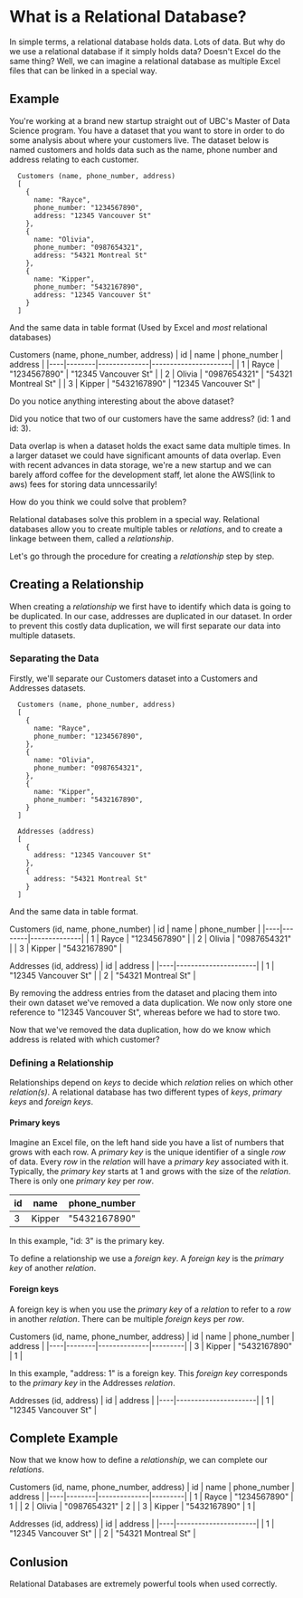# What is a Relational Database?
  In simple terms, a relational database holds data. Lots of data. But why do we use a relational database if it simply holds data? Doesn't Excel do the same thing? Well, we can imagine a relational database as multiple Excel files that can be linked in a special way.

## Example
  You're working at a brand new startup straight out of UBC's Master of Data Science program. You have a dataset that you want to store in order to do some analysis about where your customers live. The dataset below is named customers and holds data such as the name, phone number and address relating to each customer.

```
  Customers (name, phone_number, address)
  [         
    {
      name: "Rayce",
      phone_number: "1234567890",
      address: "12345 Vancouver St"
    },
    {
      name: "Olivia",
      phone_number: "0987654321",
      address: "54321 Montreal St"
    },
    {
      name: "Kipper",
      phone_number: "5432167890",
      address: "12345 Vancouver St"
    }
  ]
```
  And the same data in table format (Used by Excel and *most* relational databases)

  Customers (name, phone_number, address)
  | id | name   | phone_number | address              |
  |----|--------|--------------|----------------------|
  | 1  | Rayce  | "1234567890" | "12345 Vancouver St" |
  | 2  | Olivia | "0987654321" | "54321 Montreal St"  |
  | 3  | Kipper | "5432167890" | "12345 Vancouver St" |

  Do you notice anything interesting about the above dataset?

  Did you notice that two of our customers have the same address? (id: 1 and id: 3).

  Data overlap is when a dataset holds the exact same data multiple times. In a larger dataset we could have significant amounts of data overlap. Even with recent advances in data storage, we're a new startup and we can barely afford coffee for the development staff, let alone the AWS(link to aws) fees for storing data unncessarily!

  How do you think we could solve that problem?

  Relational databases solve this problem in a special way. Relational databases allow you to create multiple tables or *relations*, and to create a linkage between them, called a *relationship*.

  Let's go through the procedure for creating a *relationship* step by step.

## Creating a Relationship
  When creating a *relationship* we first have to identify which data is going to be duplicated. In our case, addresses are duplicated in our dataset. In order to prevent this costly data duplication, we will first separate our data into multiple datasets.

### Separating the Data
  Firstly, we'll separate our Customers dataset into a Customers and Addresses datasets.
```
  Customers (name, phone_number, address)
  [         
    {
      name: "Rayce",
      phone_number: "1234567890",
    },
    {
      name: "Olivia",
      phone_number: "0987654321",
    },
    {
      name: "Kipper",
      phone_number: "5432167890",
    }
  ]
```
```
  Addresses (address)
  [
    {
      address: "12345 Vancouver St"
    },
    {
      address: "54321 Montreal St"
    }
  ]
```
  And the same data in table format.

  Customers (id, name, phone_number)
  | id | name   | phone_number |
  |----|--------|--------------|
  | 1  | Rayce  | "1234567890" |
  | 2  | Olivia | "0987654321" |
  | 3  | Kipper | "5432167890" |

  Addresses (id, address)
  | id | address              |
  |----|----------------------|
  | 1  | "12345 Vancouver St" |
  | 2  | "54321 Montreal St"  |

  By removing the address entries from the dataset and placing them into their own dataset we've removed a data duplication. We now only store one reference to "12345 Vancouver St", whereas before we had to store two.

  Now that we've removed the data duplication, how do we know which address is related with which customer?

### Defining a Relationship
  Relationships depend on *keys* to decide which *relation* relies on which other *relation(s)*. A relational database has two different types of *keys*, *primary keys* and *foreign keys*.

#### Primary keys
  Imagine an Excel file, on the left hand side you have a list of numbers that grows with each row. A *primary key* is the unique identifier of a single *row* of data. Every *row* in the *relation* will have a *primary key* associated with it. Typically, the *primary key* starts at 1 and grows with the size of the *relation*. There is only one *primary key* per *row*.

  | id | name   | phone_number |
  |----|--------|--------------|
  | 3  | Kipper | "5432167890" |

  In this example, "id: 3" is the primary key.

To define a relationship we use a *foreign key*. A *foreign key* is the *primary key* of another *relation*.

#### Foreign keys
  A foreign key is when you use the *primary key* of a *relation* to refer to a *row* in another *relation*. There can be multiple *foreign keys* per *row*.

  Customers (id, name, phone_number, address)
  | id | name   | phone_number | address |
  |----|--------|--------------|---------|
  | 3  | Kipper | "5432167890" | 1       |

  In this example, "address: 1" is a foreign key. This *foreign key* corresponds to the *primary key* in the Addresses *relation*.

  Addresses (id, address)
  | id | address              |
  |----|----------------------|
  | 1  | "12345 Vancouver St" |


## Complete Example
  Now that we know how to define a *relationship*, we can complete our *relations*.

  Customers (id, name, phone_number, address)
  | id | name   | phone_number | address |
  |----|--------|--------------|---------|
  | 1  | Rayce  | "1234567890" | 1       |
  | 2  | Olivia | "0987654321" | 2       |
  | 3  | Kipper | "5432167890" | 1       |

  Addresses (id, address)
  | id | address              |
  |----|----------------------|
  | 1  | "12345 Vancouver St" |
  | 2  | "54321 Montreal St"  |

## Conlusion

  Relational Databases are extremely powerful tools when used correctly.
